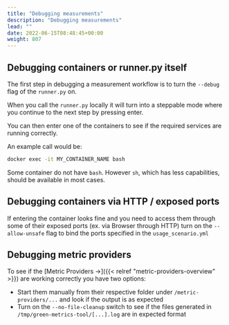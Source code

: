 ```yaml
---
title: "Debugging measurements"
description: "Debugging measurements"
lead: ""
date: 2022-06-15T08:48:45+00:00
weight: 807
---
```


## Debugging containers or runner.py itself
The first step in debugging a measurement workflow is to turn the `--debug`
flag of the `runner.py` on.

When you call the `runner.py` locally it will turn into a steppable mode where 
you continue to the next step by pressing enter.

You can then enter one of the containers to see if the required services are
running correctly.

An example call would be:
```bash
docker exec -it MY_CONTAINER_NAME bash
```

Some container do not have `bash`. However `sh`, which has less capabilities,
should be available in most cases.

## Debugging containers via HTTP / exposed ports

If entering the container looks fine and you need to access them through some of their
exposed ports (ex. via Browser through HTTP) turn on the `--allow-unsafe` flag to bind 
the ports specified in the `usage_scenario.yml`

## Debugging metric providers

To see if the [Metric Providers →]({{< relref "metric-providers-overview" >}}) are working correctly you have two options:
- Start them manually from their respective folder under `/metric-providers/...` and look if the output is as expected
- Turn on the `--no-file-cleanup` switch to see if the files generated in `/tmp/green-metrics-tool/[...].log` are in expected format



